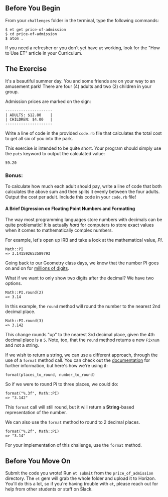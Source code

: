 ## Before You Begin

From your `challenges` folder in the terminal, type the following commands:

```no-highlight
$ et get price-of-admission
$ cd price-of-admission
$ atom .
```

If you need a refresher or you don't yet have `et` working, look for the "How to Use ET" article in your Curriculum.

## The Exercise
It's a beautiful summer day. You and some friends are on your way to an
amusement park! There are four (4) adults and two (2) children in your group.

Admission prices are marked on the sign:

```no-highlight
---------------------
| ADULTS: $12.80    |
| CHILDREN: $4.00   |
---------------------
```

Write a line of code in the provided `code.rb` file that calculates the total cost to get all six of you into the park.

This exercise is intended to be quite short. Your program should simply use the `puts` keyword to output the calculated value:

```no-highlight
59.20
```

### Bonus:

To calculate how much each adult should pay, write a line of code that
both calculates the above sum and then splits it evenly between the
four adults. Output the cost per adult. Include this code in your `code.rb` file!

#### A Brief Digression on Floating Point Numbers and Formatting

The way most programming languages store numbers with decimals can be quite problematic! It is actually _hard_ for computers to store exact values when it comes to mathematically complex numbers.

For example, let's open up IRB and take a look at the mathematical value, *PI*.

```no-highlight
Math::PI
=> 3.141592653589793
```

Going back to our Geometry class days, we know that the number PI goes on and on for [millions of digits][pi-million].

What if we want to only show two digits after the decimal? We have two options.

```no-highlight
Math::PI.round(2)
=> 3.14
```

In this example, the `round` method will round the number to the nearest 2nd decimal place.

```no-highlight
Math::PI.round(3)
=> 3.142
```

This change rounds "up" to the nearest 3rd decimal place, given the 4th decimal place is a `5`. Note, too, that the `round` method returns a new `Fixnum` and not a string.

If we wish to return a string, we can use a different approach, through the use of a `format` method call. You can check out the [documentation][Format Documentation] for further information, but here's how we're using it:

```no-highlight
format(places_to_round, number_to_round)
```

So if we were to round Pi to three places, we could do:

```no-highlight
format("%.3f", Math::PI)
=> "3.142"
```

This `format` call will still round, but it will return a **String**-based representation of the number.

We can also use the `format` method to round to 2 decimal places.  

```no-highlight
format("%.2f", Math::PI)
=> "3.14"
```

For your implementation of this challenge, use the `format` method.

## Before You Move On

Submit the code you wrote! Run `et submit` from the `price_of_admission` directory. The `et` gem will grab the whole folder and upload it to Horizon.
You'll do this a lot, so if you're having trouble with `et`, please reach out for help from other students or staff on Slack.

[pi-million]: http://www.piday.org/million/
[Format Documentation]: http://ruby-doc.org/core-2.2.0/Kernel.html#method-i-format
